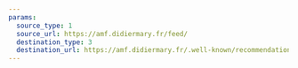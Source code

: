```yaml
---
params:
  source_type: 1
  source_url: https://amf.didiermary.fr/feed/
  destination_type: 3
  destination_url: https://amf.didiermary.fr/.well-known/recommendations.opml
---
```

